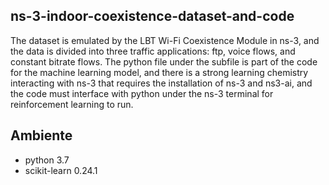 ## ns-3-indoor-coexistence-dataset-and-code
The dataset is emulated by the LBT Wi-Fi Coexistence Module in ns-3, and the data is divided into three traffic applications: ftp, voice flows, and constant bitrate flows. The python file under the subfile is part of the code for the machine learning model, and there is a strong learning chemistry interacting with ns-3 that requires the installation of ns-3 and ns3-ai, and the code must interface with python under the ns-3 terminal for reinforcement learning to run.
## Ambiente
* python 3.7
* scikit-learn 0.24.1
